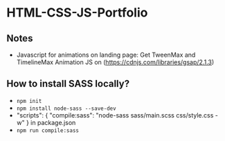 # HTML-CSS-JS-Portfolio

## Notes
* Javascript for animations on landing page:
  Get TweenMax and TimelineMax Animation JS on (https://cdnjs.com/libraries/gsap/2.1.3) 

## How to install SASS locally?
* `npm init` 
* `npm install node-sass --save-dev`
*  "scripts": {
    "compile:sass": "node-sass sass/main.scss css/style.css -w"
  } in package.json
* `npm run compile:sass`

  




